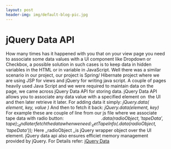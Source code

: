 ```yaml
---
layout: post
header-img: img/default-blog-pic.jpg
---
```


# jQuery Data API

How many times has it happened with you that on your view page you need to associate some data values with a UI component like Dropdown or Checkbox, a possible solution in such cases is to keep data in hidden variables in the HTML or in variable in JavaScript. Well there was a similar scenario in our project, our project is Spring/ Hibernate project where we are using JSP for views and jQuery for writing java script. A couple of pages heavily used Java Script and we were required to maintain data on the page, we came across jQuery Data API for storing data. jQuery Data API allows you to associate any data value with a specified element on  the UI and then later retrieve it later. For adding data it simply: _jQuery.data( element, key, value )_ And then to fetch it back: _jQuery.data(element, key)_ For example these are couple of line from our js file where we associate tape data with radio button:                              _$.data(radioObject, 'tapeData', tape);_ and later fetch the data when we need:                              _setTapeInfo($.data(_radioObject_, 'tapeData'));_ Here _radioObject _is jQuery wrapper object over the UI element. jQuery data api also ensures efficiet memory management provided by jQuery. For Details refer: [jQuery Data](http://api.jquery.com/jQuery.data/)